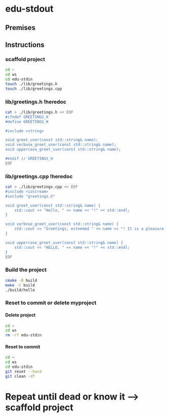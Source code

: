 # edu-stdout

## Premises

## Instructions

### scaffold project

```bash
cd ~
cd ws
cd edu-stdin
touch ./lib/greetings.h
touch ./lib/greetings.cpp
```

### lib/greetings.h !heredoc

```bash
cat > ./lib/greetings.h << EOF
#ifndef GREETINGS_H
#define GREETINGS_H

#include <string>

void greet_user(const std::string& name);
void verbose_greet_user(const std::string& name);
void uppercase_greet_user(const std::string& name);

#endif // GREETINGS_H
EOF
```


### lib/greetings.cpp !heredoc

```bash
cat > ./lib/greetings.cpp << EOF
#include <iostream>
#include "greetings.h"

void greet_user(const std::string& name) {
    std::cout << "Hello, " << name << "!" << std::endl;
}

void verbose_greet_user(const std::string& name) {
    std::cout << "Greetings, esteemed " << name << "! It is a pleasure to present you with this message: Hello!" << std::endl;
}

void uppercase_greet_user(const std::string& name) {
    std::cout << "HELLO, " << name << "!" << std::endl;
}
EOF
```

### Build the project

```bash
cmake -B build
make -C build
./build/hello
```

### Reset to commit or delete myproject

#### Delete project
```bash
cd ~
cd ws
rm -rf edu-stdin
```

#### Reset to commit
```bash
cd ~
cd ws
cd edu-stdin
git reset --hard
git clean -df
```

# Repeat until dead or know it --> scaffold project
